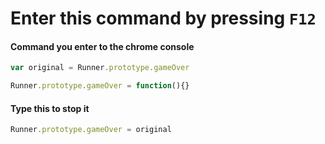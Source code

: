 # Enter this command by pressing `F12`
#### Command you enter to the chrome console 
```javascript
var original = Runner.prototype.gameOver
```

```javascript
Runner.prototype.gameOver = function(){}
```
#### Type this to stop it
```javascript
Runner.prototype.gameOver = original
```
